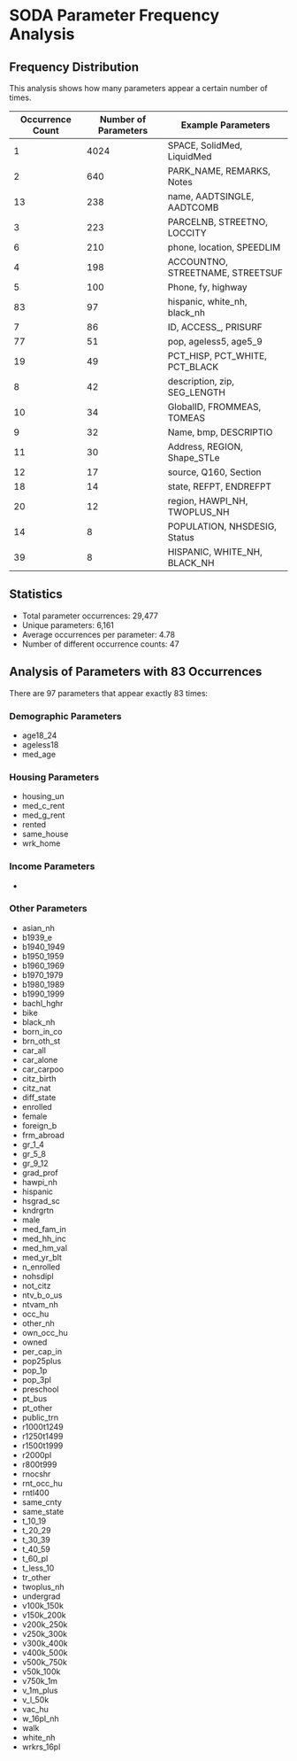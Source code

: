 # SODA Parameter Frequency Analysis

## Frequency Distribution

This analysis shows how many parameters appear a certain number of times.

| Occurrence Count | Number of Parameters | Example Parameters |
|-----------------|---------------------|-------------------|
| 1 | 4024 | SPACE, SolidMed, LiquidMed |
| 2 | 640 | PARK_NAME, REMARKS, Notes |
| 13 | 238 | name, AADTSINGLE, AADTCOMB |
| 3 | 223 | PARCELNB, STREETNO, LOCCITY |
| 6 | 210 | phone, location, SPEEDLIM |
| 4 | 198 | ACCOUNTNO, STREETNAME, STREETSUF |
| 5 | 100 | Phone, fy, highway |
| 83 | 97 | hispanic, white_nh, black_nh |
| 7 | 86 | ID, ACCESS_, PRISURF |
| 77 | 51 | pop, ageless5, age5_9 |
| 19 | 49 | PCT_HISP, PCT_WHITE, PCT_BLACK |
| 8 | 42 | description, zip, SEG_LENGTH |
| 10 | 34 | GlobalID, FROMMEAS, TOMEAS |
| 9 | 32 | Name, bmp, DESCRIPTIO |
| 11 | 30 | Address, REGION, Shape_STLe |
| 12 | 17 | source, Q160, Section |
| 18 | 14 | state, REFPT, ENDREFPT |
| 20 | 12 | region, HAWPI_NH, TWOPLUS_NH |
| 14 | 8 | POPULATION, NHSDESIG, Status |
| 39 | 8 | HISPANIC, WHITE_NH, BLACK_NH |

## Statistics

- Total parameter occurrences: 29,477
- Unique parameters: 6,161
- Average occurrences per parameter: 4.78
- Number of different occurrence counts: 47

## Analysis of Parameters with 83 Occurrences

There are 97 parameters that appear exactly 83 times:

### Demographic Parameters
- age18_24
- ageless18
- med_age

### Housing Parameters
- housing_un
- med_c_rent
- med_g_rent
- rented
- same_house
- wrk_home

### Income Parameters
- 

### Other Parameters
- asian_nh
- b1939_e
- b1940_1949
- b1950_1959
- b1960_1969
- b1970_1979
- b1980_1989
- b1990_1999
- bachl_hghr
- bike
- black_nh
- born_in_co
- brn_oth_st
- car_all
- car_alone
- car_carpoo
- citz_birth
- citz_nat
- diff_state
- enrolled
- female
- foreign_b
- frm_abroad
- gr_1_4
- gr_5_8
- gr_9_12
- grad_prof
- hawpi_nh
- hispanic
- hsgrad_sc
- kndrgrtn
- male
- med_fam_in
- med_hh_inc
- med_hm_val
- med_yr_blt
- n_enrolled
- nohsdipl
- not_citz
- ntv_b_o_us
- ntvam_nh
- occ_hu
- other_nh
- own_occ_hu
- owned
- per_cap_in
- pop25plus
- pop_1p
- pop_3pl
- preschool
- pt_bus
- pt_other
- public_trn
- r1000t1249
- r1250t1499
- r1500t1999
- r2000pl
- r800t999
- rnocshr
- rnt_occ_hu
- rntl400
- same_cnty
- same_state
- t_10_19
- t_20_29
- t_30_39
- t_40_59
- t_60_pl
- t_less_10
- tr_other
- twoplus_nh
- undergrad
- v100k_150k
- v150k_200k
- v200k_250k
- v250k_300k
- v300k_400k
- v400k_500k
- v500k_750k
- v50k_100k
- v750k_1m
- v_1m_plus
- v_l_50k
- vac_hu
- w_16pl_nh
- walk
- white_nh
- wrkrs_16pl
